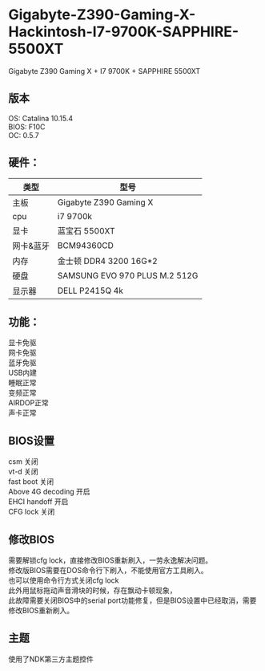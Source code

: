 # Gigabyte-Z390-Gaming-X-Hackintosh-I7-9700K-SAPPHIRE-5500XT
Gigabyte Z390 Gaming X + I7 9700K + SAPPHIRE 5500XT  
## 版本
OS: Catalina 10.15.4  
BIOS: F10C    
OC: 0.5.7  


## 硬件：  

类型|型号
------------ | -------------
主板|Gigabyte Z390 Gaming X
cpu|i7 9700k
显卡|蓝宝石 5500XT
网卡&蓝牙|BCM94360CD
内存|金士顿  DDR4 3200 16G*2
硬盘|SAMSUNG EVO 970 PLUS M.2 512G
显示器|DELL P2415Q 4k

## 功能：  
显卡免驱  
网卡免驱  
蓝牙免驱  
USB内建  
睡眠正常  
变频正常  
AIRDOP正常   
声卡正常  

## BIOS设置
csm 关闭  
vt-d 关闭  
fast boot 关闭  
Above 4G decoding 开启  
EHCI handoff 开启  
CFG lock 关闭


## 修改BIOS

需要解锁cfg lock，直接修改BIOS重新刷入，一劳永逸解决问题。   
修改版BIOS需要在DOS命令行下刷入，不能使用官方工具刷入。  
也可以使用命令行方式关闭cfg lock   
此外用鼠标拖动声音滑块的时候，存在飘动卡顿现象，  
此故障需要关闭BIOS中的serial port功能修复，但是BIOS设置中已经取消，需要修改BIOS重新刷入。  

## 主题
使用了NDK第三方主题控件


